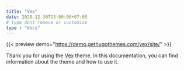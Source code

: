 ```yaml
---
title: "Vex"
date: 2020-12-30T13:00:00+07:00
# type dont remove or customize
type : "docs"
---
```


{{< preview demo="https://demo.gethugothemes.com/vex/site/" >}}

Thank you for using the [Vex](https://gethugothemes.com/themes/vex/) theme. In this documentation, you can find information about the theme and how to use it.